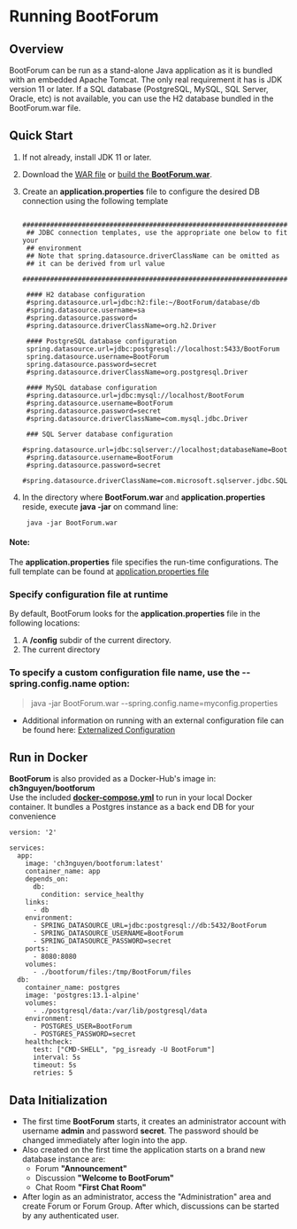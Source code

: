 # Running BootForum

## Overview
BootForum can be run as a stand-alone Java application as it is bundled with an embedded Apache Tomcat. The only real requirement it has is JDK version 11 or later. If a SQL database (PostgreSQL, MySQL, SQL Server, Oracle, etc) is not available, you can use the H2 database bundled in the BootForum.war file.

## Quick Start
1. If not already, install JDK 11 or later.
2. Download the [WAR file](https://github.com/chipolaris/BootForum/releases/download/v.0.03/BootForum-0.0.3-SNAPSHOT.war "Latest Release") or [build the **BootForum.war**](Building.md).
3. Create an **application.properties** file to configure the desired DB connection using the following template 
	
		################################################################################
		## JDBC connection templates, use the appropriate one below to fit your 
		## environment
		## Note that spring.datasource.driverClassName can be omitted as 
		## it can be derived from url value
		################################################################################
		
		#### H2 database configuration
		#spring.datasource.url=jdbc:h2:file:~/BootForum/database/db
		#spring.datasource.username=sa
		#spring.datasource.password=
		#spring.datasource.driverClassName=org.h2.Driver
		
		#### PostgreSQL database configuration
		spring.datasource.url=jdbc:postgresql://localhost:5433/BootForum
		spring.datasource.username=BootForum
		spring.datasource.password=secret
		#spring.datasource.driverClassName=org.postgresql.Driver
		
		#### MySQL database configuration
		#spring.datasource.url=jdbc:mysql://localhost/BootForum
		#spring.datasource.username=BootForum
		#spring.datasource.password=secret
		#spring.datasource.driverClassName=com.mysql.jdbc.Driver
		
		### SQL Server database configuration
		#spring.datasource.url=jdbc:sqlserver://localhost;databaseName=BootForum
		#spring.datasource.username=BootForum
		#spring.datasource.password=secret
		#spring.datasource.driverClassName=com.microsoft.sqlserver.jdbc.SQLServerDriver
		
4. In the directory where **BootForum.war** and **application.properties** reside, execute **java -jar** on command line:

		java -jar BootForum.war

#### Note:
The **application.properties** file specifies the run-time configurations. The full template can be found at [application.properties file](./src/main/resources/application.properties)
### Specify configuration file at runtime
By default, BootForum looks for the **application.properties** file in the following locations: 
1. A **/config** subdir of the current directory.
2. The current directory
### To specify a custom configuration file name, use the **--spring.config.name** option:
> java -jar BootForum.war --spring.config.name=myconfig.properties
* Additional information on running with an external configuration file can be found here:
[Externalized Configuration](https://docs.spring.io/spring-boot/docs/2.2.0.RELEASE/reference/html/spring-boot-features.html#boot-features-external-config-application-property-files "Externalized Configuration")

## Run in Docker
**BootForum** is also provided as a Docker-Hub's image in: **ch3nguyen/bootforum**  
Use the included **[docker-compose.yml](./docker-compose.yml)** to run in your local Docker container. It bundles a Postgres instance as a back end DB for your convenience  

	version: '2'
	
	services:
	  app:
	    image: 'ch3nguyen/bootforum:latest'
	    container_name: app
	    depends_on:
	      db:
	        condition: service_healthy 
	    links:
	      - db 
	    environment:
	      - SPRING_DATASOURCE_URL=jdbc:postgresql://db:5432/BootForum
	      - SPRING_DATASOURCE_USERNAME=BootForum
	      - SPRING_DATASOURCE_PASSWORD=secret
	    ports:
	      - 8080:8080
	    volumes:
	      - ./bootforum/files:/tmp/BootForum/files
	  db:
	    container_name: postgres
	    image: 'postgres:13.1-alpine'
	    volumes:
	      - ./postgresql/data:/var/lib/postgresql/data
	    environment:
	      - POSTGRES_USER=BootForum
	      - POSTGRES_PASSWORD=secret
	    healthcheck:
	      test: ["CMD-SHELL", "pg_isready -U BootForum"]
	      interval: 5s
	      timeout: 5s
	      retries: 5
	
## Data Initialization
* The first time **BootForum** starts, it creates an administrator account with username **admin** and password **secret**. The password should be changed immediately after login into the app.
* Also created on the first time the application starts on a brand new database instance are: 
	* Forum **"Announcement"**  
	* Discussion **"Welcome to BootForum"**
	* Chat Room **"First Chat Room"**
* After login as an administrator, access the "Administration" area and create Forum or Forum Group. After which, discussions can be started by any authenticated user.

